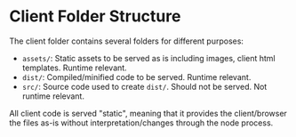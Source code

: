 # Client Folder Structure

The client folder contains several folders for different purposes:
- `assets/`: Static assets to be served as is including images, client html templates. Runtime relevant.
- `dist/`: Compiled/minified code to be served. Runtime relevant.
- `src/`: Source code used to create `dist/`. Should not be served. Not runtime relevant.

All client code is served "static", meaning that it provides the client/browser the files as-is without interpretation/changes through the node process.
